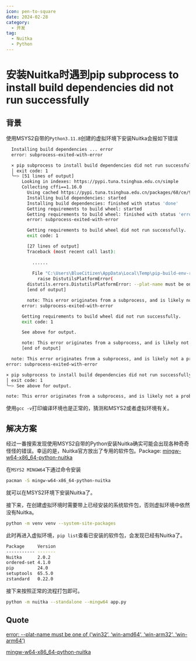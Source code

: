 ```yaml
---
icon: pen-to-square
date: 2024-02-28
category:
  - 开发
tag:
  - Nuitka
  - Python
---
```


# 安装Nuitka时遇到pip subprocess to install build dependencies did not run successfully

## 背景

使用MSYS2自带的`Python3.11.8`创建的虚拟环境下安装Nuitka会报如下错误

```bash
  Installing build dependencies ... error
  error: subprocess-exited-with-error

  × pip subprocess to install build dependencies did not run successfully.
  │ exit code: 1
  ╰─> [51 lines of output]
      Looking in indexes: https://pypi.tuna.tsinghua.edu.cn/simple
      Collecting cffi==1.16.0
        Using cached https://pypi.tuna.tsinghua.edu.cn/packages/68/ce/95b0bae7968c65473e1298efb042e10cafc7bafc14d9e4f154008241c91d/cffi-1.16.0.tar.gz (512 kB)
        Installing build dependencies: started
        Installing build dependencies: finished with status 'done'
        Getting requirements to build wheel: started
        Getting requirements to build wheel: finished with status 'error'
        error: subprocess-exited-with-error

        Getting requirements to build wheel did not run successfully.
        exit code: 1

        [27 lines of output]
        Traceback (most recent call last):
        
          ......
          
          File "C:\Users\BlueCitizen\AppData\Local\Temp\pip-build-env-r75amcq2\overlay\lib\python3.11\site-packages\setuptools\_distutils\_msvccompiler.py", line 246, in initialize
            raise DistutilsPlatformError(
        distutils.errors.DistutilsPlatformError: --plat-name must be one of ('win32', 'win-amd64', 'win-arm32', 'win-arm64')
        [end of output]

        note: This error originates from a subprocess, and is likely not a problem with pip.
      error: subprocess-exited-with-error

      Getting requirements to build wheel did not run successfully.
      exit code: 1

      See above for output.

      note: This error originates from a subprocess, and is likely not a problem with pip.
      [end of output]

  note: This error originates from a subprocess, and is likely not a problem with pip.
error: subprocess-exited-with-error

× pip subprocess to install build dependencies did not run successfully.
│ exit code: 1
╰─> See above for output.

note: This error originates from a subprocess, and is likely not a problem with pip.
```

使用`gcc -v`打印编译环境也是正常的，猜测和MSYS2或者虚拟环境有关。

## 解决方案

经过一番搜索发现使用MSYS2自带的Python安装Nuitka确实可能会出现各种奇奇怪怪的错误。幸运的是，Nuitka官方放出了专用的软件包。Package: [mingw-w64-x86_64-python-nuitka](https://packages.msys2.org/package/mingw-w64-x86_64-python-nuitka?repo=mingw64)

在`MSYS2 MINGW64`下通过命令安装

```bash
pacman -S mingw-w64-x86_64-python-nuitka
```

就可以在MSYS2环境下安装Nuitka了。

接下来，在创建虚拟环境时需要带上已经安装的系统软件包，否则虚拟环境中依然没有Nuitka。

```bash
python -m venv venv --system-site-packages
```

此时再进入虚拟环境，`pip list`查看已安装的软件包，会发现已经有Nuitka了。

```bash
Package     Version
----------- -------
Nuitka      2.0.2
ordered-set 4.1.0
pip         24.0
setuptools  65.5.0
zstandard   0.22.0
```

接下来按照正常的流程打包即可。

```bash
python -m nuitka --standalone --mingw64 app.py
```

## Quote

[error: --plat-name must be one of (‘win32‘, ‘win-amd64‘, ‘win-arm32‘, ‘win-arm64‘)](https://blog.csdn.net/jaket5219999/article/details/131520276)

[mingw-w64-x86_64-python-nuitka](https://packages.msys2.org/package/mingw-w64-x86_64-python-nuitka?repo=mingw64)